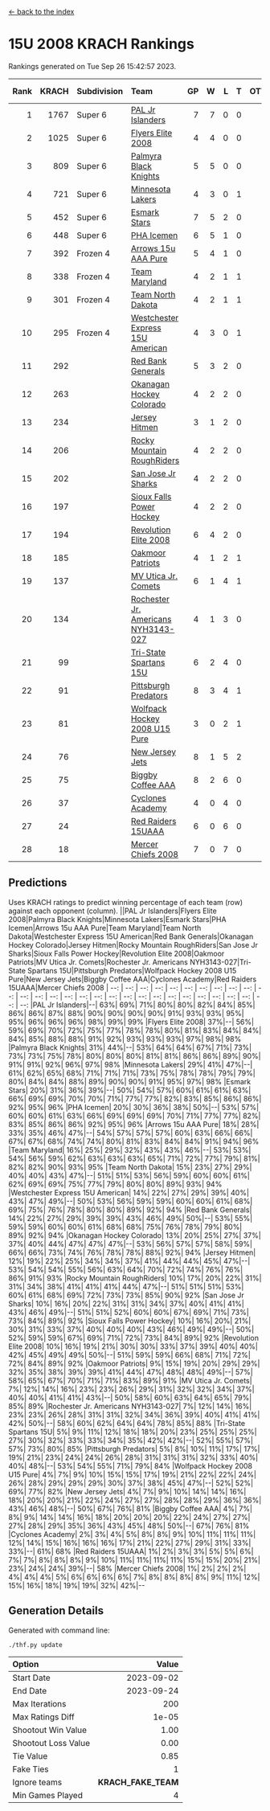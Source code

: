[<- back to the index](readme.md)
# 15U 2008 KRACH Rankings
Rankings generated on Tue Sep 26 15:42:57 2023.

Rank|KRACH|Subdivision|Team|GP|W|L|T|OTW|OTL|SoS|Exp Wins|Win Diff
---:|---:|:---|:---|---:|---:|---:|---:|---:|---:|---:|---:|---:
1|1767|Super 6|[PAL Jr Islanders](https://gamesheetstats.com/seasons/3664/teams/141018/schedule)|7|7|0|0|1|0|197|7.8|-0.0
2|1025|Super 6|[Flyers Elite 2008](https://gamesheetstats.com/seasons/3664/teams/141014/schedule)|4|4|0|0|0|0|190|4.9|0.0
3|809|Super 6|[Palmyra Black Knights](https://gamesheetstats.com/seasons/3664/teams/141025/schedule)|5|5|0|0|0|0|119|5.9|0.0
4|721|Super 6|[Minnesota Lakers](https://gamesheetstats.com/seasons/3664/teams/141031/schedule)|4|3|0|1|0|0|262|4.7|0.0
5|452|Super 6|[Esmark Stars](https://gamesheetstats.com/seasons/3664/teams/141024/schedule)|7|5|2|0|0|0|391|5.8|-0.0
6|448|Super 6|[PHA Icemen](https://gamesheetstats.com/seasons/3664/teams/141028/schedule)|6|5|1|0|0|0|226|5.9|0.0
7|392|Frozen 4|[Arrows 15u AAA Pure](https://gamesheetstats.com/seasons/3664/teams/141020/schedule)|5|4|1|0|0|0|153|4.9|0.0
8|338|Frozen 4|[Team Maryland](https://gamesheetstats.com/seasons/3664/teams/141029/schedule)|4|2|1|1|0|0|276|3.7|0.0
9|301|Frozen 4|[Team North Dakota](https://gamesheetstats.com/seasons/3664/teams/141033/schedule)|4|2|1|1|0|0|289|3.7|0.0
10|295|Frozen 4|[Westchester Express 15U American](https://gamesheetstats.com/seasons/3664/teams/141023/schedule)|4|3|0|1|0|0|105|4.7|0.0
11|292||[Red Bank Generals](https://gamesheetstats.com/seasons/3664/teams/141017/schedule)|5|3|2|0|0|0|292|3.9|0.0
12|263||[Okanagan Hockey Colorado](https://gamesheetstats.com/seasons/3664/teams/141032/schedule)|4|2|2|0|0|0|321|2.9|0.0
13|234||[Jersey Hitmen](https://gamesheetstats.com/seasons/3664/teams/141013/schedule)|3|1|2|0|0|0|958|1.8|-0.0
14|206||[Rocky Mountain RoughRiders](https://gamesheetstats.com/seasons/3664/teams/144341/schedule)|4|2|2|0|0|0|276|2.9|0.0
15|202||[San Jose Jr Sharks](https://gamesheetstats.com/seasons/3664/teams/141038/schedule)|4|2|2|0|0|0|507|2.8|-0.0
16|197||[Sioux Falls Power Hockey](https://gamesheetstats.com/seasons/3664/teams/141030/schedule)|4|2|2|0|0|0|217|2.9|0.0
17|194||[Revolution Elite 2008](https://gamesheetstats.com/seasons/3664/teams/141026/schedule)|6|4|2|0|2|0|146|4.9|0.0
18|185||[Oakmoor Patriots](https://gamesheetstats.com/seasons/3664/teams/141034/schedule)|4|1|2|1|0|0|262|2.7|0.0
19|137||[MV Utica Jr. Comets](https://gamesheetstats.com/seasons/3664/teams/141021/schedule)|6|1|4|1|0|0|308|2.7|0.0
20|134||[Rochester Jr. Americans NYH3143-027](https://gamesheetstats.com/seasons/3664/teams/141036/schedule)|4|1|3|0|0|0|657|1.8|-0.0
21|99||[Tri-State Spartans 15U](https://gamesheetstats.com/seasons/3664/teams/144342/schedule)|6|2|4|0|0|0|236|2.8|-0.0
22|91||[Pittsburgh Predators](https://gamesheetstats.com/seasons/3664/teams/141027/schedule)|8|3|4|1|0|1|340|4.7|0.0
23|81||[Wolfpack Hockey 2008 U15 Pure](https://gamesheetstats.com/seasons/3664/teams/141015/schedule)|3|0|2|1|0|2|560|1.7|0.0
24|76||[New Jersey Jets](https://gamesheetstats.com/seasons/3664/teams/141016/schedule)|8|1|5|2|0|0|265|3.6|0.0
25|75||[Biggby Coffee AAA](https://gamesheetstats.com/seasons/3664/teams/144340/schedule)|8|2|6|0|1|0|314|2.9|0.0
26|37||[Cyclones Academy](https://gamesheetstats.com/seasons/3664/teams/141005/schedule)|4|0|4|0|0|1|537|0.9|0.0
27|24||[Red Raiders 15UAAA](https://gamesheetstats.com/seasons/3664/teams/141022/schedule)|6|0|6|0|0|0|267|0.9|0.0
28|18||[Mercer Chiefs 2008](https://gamesheetstats.com/seasons/3664/teams/141012/schedule)|7|0|7|0|0|0|310|0.9|0.0

## Predictions
Uses KRACH ratings to predict winning percentage of each team (row) against each opponent (column).
||PAL Jr Islanders|Flyers Elite 2008|Palmyra Black Knights|Minnesota Lakers|Esmark Stars|PHA Icemen|Arrows 15u AAA Pure|Team Maryland|Team North Dakota|Westchester Express 15U American|Red Bank Generals|Okanagan Hockey Colorado|Jersey Hitmen|Rocky Mountain RoughRiders|San Jose Jr Sharks|Sioux Falls Power Hockey|Revolution Elite 2008|Oakmoor Patriots|MV Utica Jr. Comets|Rochester Jr. Americans NYH3143-027|Tri-State Spartans 15U|Pittsburgh Predators|Wolfpack Hockey 2008 U15 Pure|New Jersey Jets|Biggby Coffee AAA|Cyclones Academy|Red Raiders 15UAAA|Mercer Chiefs 2008
| --: | --: | --: | --: | --: | --: | --: | --: | --: | --: | --: | --: | --: | --: | --: | --: | --: | --: | --: | --: | --: | --: | --: | --: | --: | --: | --: | --: | --: 
|PAL Jr Islanders|--| 63%| 69%| 71%| 80%| 80%| 82%| 84%| 85%| 86%| 86%| 87%| 88%| 90%| 90%| 90%| 90%| 91%| 93%| 93%| 95%| 95%| 96%| 96%| 96%| 98%| 99%| 99%
|Flyers Elite 2008| 37%|--| 56%| 59%| 69%| 70%| 72%| 75%| 77%| 78%| 78%| 80%| 81%| 83%| 84%| 84%| 84%| 85%| 88%| 88%| 91%| 92%| 93%| 93%| 93%| 97%| 98%| 98%
|Palmyra Black Knights| 31%| 44%|--| 53%| 64%| 64%| 67%| 71%| 73%| 73%| 73%| 75%| 78%| 80%| 80%| 80%| 81%| 81%| 86%| 86%| 89%| 90%| 91%| 91%| 92%| 96%| 97%| 98%
|Minnesota Lakers| 29%| 41%| 47%|--| 61%| 62%| 65%| 68%| 71%| 71%| 71%| 73%| 75%| 78%| 78%| 79%| 79%| 80%| 84%| 84%| 88%| 89%| 90%| 90%| 91%| 95%| 97%| 98%
|Esmark Stars| 20%| 31%| 36%| 39%|--| 50%| 54%| 57%| 60%| 61%| 61%| 63%| 66%| 69%| 69%| 70%| 70%| 71%| 77%| 77%| 82%| 83%| 85%| 86%| 86%| 92%| 95%| 96%
|PHA Icemen| 20%| 30%| 36%| 38%| 50%|--| 53%| 57%| 60%| 60%| 61%| 63%| 66%| 69%| 69%| 69%| 70%| 71%| 77%| 77%| 82%| 83%| 85%| 86%| 86%| 92%| 95%| 96%
|Arrows 15u AAA Pure| 18%| 28%| 33%| 35%| 46%| 47%|--| 54%| 57%| 57%| 57%| 60%| 63%| 66%| 66%| 67%| 67%| 68%| 74%| 74%| 80%| 81%| 83%| 84%| 84%| 91%| 94%| 96%
|Team Maryland| 16%| 25%| 29%| 32%| 43%| 43%| 46%|--| 53%| 53%| 54%| 56%| 59%| 62%| 63%| 63%| 63%| 65%| 71%| 72%| 77%| 79%| 81%| 82%| 82%| 90%| 93%| 95%
|Team North Dakota| 15%| 23%| 27%| 29%| 40%| 40%| 43%| 47%|--| 51%| 51%| 53%| 56%| 59%| 60%| 60%| 61%| 62%| 69%| 69%| 75%| 77%| 79%| 80%| 80%| 89%| 93%| 94%
|Westchester Express 15U American| 14%| 22%| 27%| 29%| 39%| 40%| 43%| 47%| 49%|--| 50%| 53%| 56%| 59%| 59%| 60%| 60%| 61%| 68%| 69%| 75%| 76%| 78%| 80%| 80%| 89%| 92%| 94%
|Red Bank Generals| 14%| 22%| 27%| 29%| 39%| 39%| 43%| 46%| 49%| 50%|--| 53%| 55%| 59%| 59%| 60%| 60%| 61%| 68%| 68%| 75%| 76%| 78%| 79%| 80%| 89%| 92%| 94%
|Okanagan Hockey Colorado| 13%| 20%| 25%| 27%| 37%| 37%| 40%| 44%| 47%| 47%| 47%|--| 53%| 56%| 57%| 57%| 58%| 59%| 66%| 66%| 73%| 74%| 76%| 78%| 78%| 88%| 92%| 94%
|Jersey Hitmen| 12%| 19%| 22%| 25%| 34%| 34%| 37%| 41%| 44%| 44%| 45%| 47%|--| 53%| 54%| 54%| 55%| 56%| 63%| 64%| 70%| 72%| 74%| 76%| 76%| 86%| 91%| 93%
|Rocky Mountain RoughRiders| 10%| 17%| 20%| 22%| 31%| 31%| 34%| 38%| 41%| 41%| 41%| 44%| 47%|--| 51%| 51%| 51%| 53%| 60%| 61%| 68%| 69%| 72%| 73%| 73%| 85%| 90%| 92%
|San Jose Jr Sharks| 10%| 16%| 20%| 22%| 31%| 31%| 34%| 37%| 40%| 41%| 41%| 43%| 46%| 49%|--| 51%| 51%| 52%| 60%| 60%| 67%| 69%| 71%| 73%| 73%| 84%| 89%| 92%
|Sioux Falls Power Hockey| 10%| 16%| 20%| 21%| 30%| 31%| 33%| 37%| 40%| 40%| 40%| 43%| 46%| 49%| 49%|--| 50%| 52%| 59%| 59%| 67%| 69%| 71%| 72%| 73%| 84%| 89%| 92%
|Revolution Elite 2008| 10%| 16%| 19%| 21%| 30%| 30%| 33%| 37%| 39%| 40%| 40%| 42%| 45%| 49%| 49%| 50%|--| 51%| 59%| 59%| 66%| 68%| 71%| 72%| 72%| 84%| 89%| 92%
|Oakmoor Patriots|  9%| 15%| 19%| 20%| 29%| 29%| 32%| 35%| 38%| 39%| 39%| 41%| 44%| 47%| 48%| 48%| 49%|--| 57%| 58%| 65%| 67%| 70%| 71%| 71%| 83%| 89%| 91%
|MV Utica Jr. Comets|  7%| 12%| 14%| 16%| 23%| 23%| 26%| 29%| 31%| 32%| 32%| 34%| 37%| 40%| 40%| 41%| 41%| 43%|--| 50%| 58%| 60%| 63%| 64%| 65%| 79%| 85%| 89%
|Rochester Jr. Americans NYH3143-027|  7%| 12%| 14%| 16%| 23%| 23%| 26%| 28%| 31%| 31%| 32%| 34%| 36%| 39%| 40%| 41%| 41%| 42%| 50%|--| 58%| 60%| 62%| 64%| 64%| 78%| 85%| 88%
|Tri-State Spartans 15U|  5%|  9%| 11%| 12%| 18%| 18%| 20%| 23%| 25%| 25%| 25%| 27%| 30%| 32%| 33%| 33%| 34%| 35%| 42%| 42%|--| 52%| 55%| 57%| 57%| 73%| 80%| 85%
|Pittsburgh Predators|  5%|  8%| 10%| 11%| 17%| 17%| 19%| 21%| 23%| 24%| 24%| 26%| 28%| 31%| 31%| 31%| 32%| 33%| 40%| 40%| 48%|--| 53%| 54%| 55%| 71%| 79%| 84%
|Wolfpack Hockey 2008 U15 Pure|  4%|  7%|  9%| 10%| 15%| 15%| 17%| 19%| 21%| 22%| 22%| 24%| 26%| 28%| 29%| 29%| 29%| 30%| 37%| 38%| 45%| 47%|--| 52%| 52%| 69%| 77%| 82%
|New Jersey Jets|  4%|  7%|  9%| 10%| 14%| 14%| 16%| 18%| 20%| 20%| 21%| 22%| 24%| 27%| 27%| 28%| 28%| 29%| 36%| 36%| 43%| 46%| 48%|--| 50%| 67%| 76%| 81%
|Biggby Coffee AAA|  4%|  7%|  8%|  9%| 14%| 14%| 16%| 18%| 20%| 20%| 20%| 22%| 24%| 27%| 27%| 27%| 28%| 29%| 35%| 36%| 43%| 45%| 48%| 50%|--| 67%| 76%| 81%
|Cyclones Academy|  2%|  3%|  4%|  5%|  8%|  8%|  9%| 10%| 11%| 11%| 11%| 12%| 14%| 15%| 16%| 16%| 16%| 17%| 21%| 22%| 27%| 29%| 31%| 33%| 33%|--| 61%| 68%
|Red Raiders 15UAAA|  1%|  2%|  3%|  3%|  5%|  5%|  6%|  7%|  7%|  8%|  8%|  8%|  9%| 10%| 11%| 11%| 11%| 11%| 15%| 15%| 20%| 21%| 23%| 24%| 24%| 39%|--| 58%
|Mercer Chiefs 2008|  1%|  2%|  2%|  2%|  4%|  4%|  4%|  5%|  6%|  6%|  6%|  6%|  7%|  8%|  8%|  8%|  8%|  9%| 11%| 12%| 15%| 16%| 18%| 19%| 19%| 32%| 42%|--

## Generation Details

Generated with command line:
```
./thf.py update
```

| Option | Value |
| :----- | ----: |
| Start Date | 2023-09-02 |
| End Date | 2023-09-24 |
| Max Iterations | 200 |
| Max Ratings Diff | 1e-05 |
| Shootout Win Value | 1.00 |
| Shootout Loss Value | 0.00 |
| Tie Value | 0.85 |
| Fake Ties | 1 |
| Ignore teams | __KRACH_FAKE_TEAM__ |
| Min Games Played | 4 |

